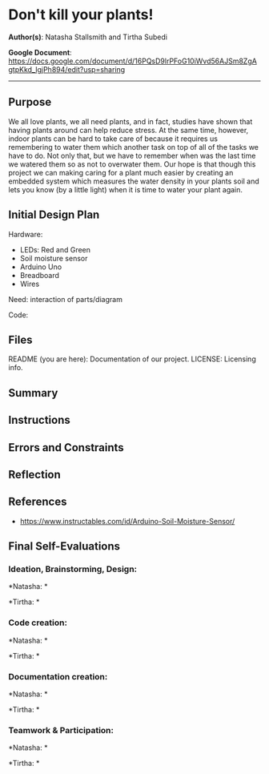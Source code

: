 # Don't kill your plants!

**Author(s)**: Natasha Stallsmith and Tirtha Subedi

**Google Document**: https://docs.google.com/document/d/16PQsD9lrPFoG10iWvd56AJSm8ZgAgtpKkd_IgjPh894/edit?usp=sharing

---
## Purpose

We all love plants, we all need plants, and in fact, studies have shown that having plants around can help reduce stress. At the same time, however, indoor plants can be hard to take care of because it requires us remembering to water them which another task on top of all of the tasks we have to do. Not only that, but we have to remember when was the last time we watered them so as not to overwater them. Our hope is that though this project we can making caring for a plant much easier by creating an embedded system which measures the water density in your plants soil and lets you know (by a little light) when it is time to water your plant again.

## Initial Design Plan

Hardware:
  - LEDs: Red and Green
  - Soil moisture sensor
  - Arduino Uno
  - Breadboard 
  - Wires
  
  Need: interaction of parts/diagram
  
Code:

## Files

README (you are here): Documentation of our project.
LICENSE: Licensing info.

## Summary

## Instructions

## Errors and Constraints

## Reflection

## References

- https://www.instructables.com/id/Arduino-Soil-Moisture-Sensor/

## Final Self-Evaluations

### Ideation, Brainstorming, Design:

*Natasha: *

*Tirtha: *

### Code creation: 

*Natasha: *

*Tirtha: *

### Documentation creation:

*Natasha: *

*Tirtha: *

### Teamwork & Participation:

*Natasha: *

*Tirtha: *
